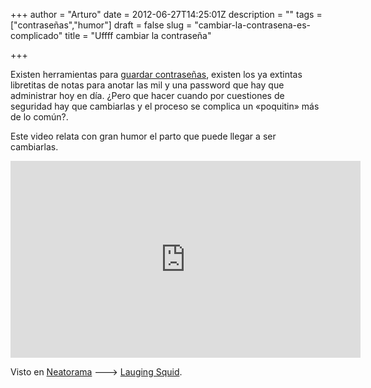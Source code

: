 +++
author = "Arturo"
date = 2012-06-27T14:25:01Z
description = ""
tags = ["contraseñas","humor"]
draft = false
slug = "cambiar-la-contrasena-es-complicado"
title = "Uffff cambiar la contraseña"

+++

Existen herramientas para [guardar contraseñas](/lastpass-para-gestionar-contrasenas "LastPass para gestionar contraseñas"), existen los ya extintas libretitas de notas para anotar las mil y una password que hay que administrar hoy en día. ¿Pero que hacer cuando por cuestiones de seguridad hay que cambiarlas y el proceso se complica un «poquitin» más de lo común?.

Este video relata con gran humor el parto que puede llegar a ser cambiarlas.

<iframe width="560" height="315" src="https://www.youtube.com/embed/fcG7ftYMObA" frameborder="0" allow="autoplay; encrypted-media" allowfullscreen></iframe>

Visto en [Neatorama](https://www.neatorama.com/2012/06/05/comedy-short-reset-your-password/) ---> [Lauging Squid](https://laughingsquid.com/reset-your-password-a-funny-video-about-changing-your-password/).

